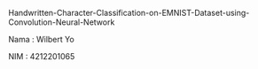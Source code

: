 Handwritten-Character-Classification-on-EMNIST-Dataset-using-Convolution-Neural-Network

Nama  :  Wilbert Yo

NIM   :  4212201065
